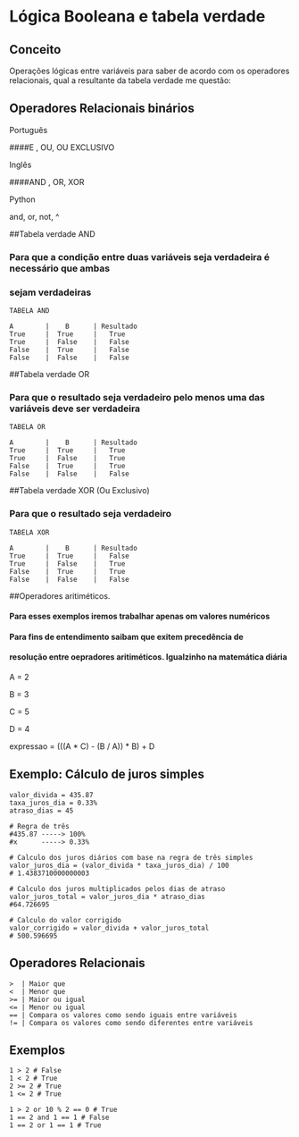 # Lógica Booleana e tabela verdade

## Conceito

Operações lógicas entre variáveis para saber de acordo com os operadores 
relacionais, qual a resultante da tabela verdade me questão:

## Operadores Relacionais binários

Português

####E , OU, OU EXCLUSIVO

Inglês

####AND , OR, XOR

Python

and, or, not, ^

##Tabela verdade AND
### Para que a condição entre duas variáveis seja verdadeira é necessário que ambas
### sejam verdadeiras
````
TABELA AND

A        |    B      | Resultado
True     |  True     |   True   
True     |  False    |   False
False    |  True     |   False
False    |  False    |   False
````

##Tabela verdade OR
### Para que o resultado seja verdadeiro pelo menos uma das variáveis deve ser verdadeira

````
TABELA OR

A        |    B      | Resultado
True     |  True     |   True 
True     |  False    |   True
False    |  True     |   True
False    |  False    |   False
````

##Tabela verdade XOR (Ou Exclusivo)
### Para que o resultado seja verdadeiro 

````
TABELA XOR

A        |    B      | Resultado
True     |  True     |   False 
True     |  False    |   True
False    |  True     |   True
False    |  False    |   False
````

##Operadores aritiméticos.

#### Para esses exemplos iremos trabalhar apenas om valores numéricos
#### Para fins de entendimento saibam que exitem precedência de 
#### resolução entre oepradores aritiméticos. Igualzinho na matemática diária

A = 2

B = 3

C = 5

D = 4

expressao = (((A * C) - (B / A)) * B) + D

## Exemplo: Cálculo de juros simples

````
valor_divida = 435.87
taxa_juros_dia = 0.33%
atraso_dias = 45

# Regra de três
#435.87 -----> 100%
#x      -----> 0.33%

# Calculo dos juros diários com base na regra de três simples
valor_juros_dia = (valor_divida * taxa_juros_dia) / 100
# 1.4383710000000003

# Calculo dos juros multiplicados pelos dias de atraso
valor_juros_total = valor_juros_dia * atraso_dias
#64.726695

# Calculo do valor corrigido
valor_corrigido = valor_divida + valor_juros_total
# 500.596695
````

## Operadores Relacionais

````
>  | Maior que
<  | Menor que
>= | Maior ou igual
<= | Menor ou igual
== | Compara os valores como sendo iguais entre variáveis
!= | Compara os valores como sendo diferentes entre variáveis

````

## Exemplos
````
1 > 2 # False
1 < 2 # True
2 >= 2 # True
1 <= 2 # True

1 > 2 or 10 % 2 == 0 # True
1 == 2 and 1 == 1 # False
1 == 2 or 1 == 1 # True
````
